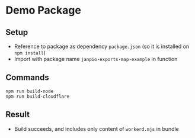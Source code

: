 # Demo Package

## Setup

- Reference to package as dependency `package.json` (so it is installed on `npm install`)
- Import with package name `janpio-exports-map-example` in function

## Commands
```
npm run build-node
npm run build-cloudflare
```


## Result

- Build succeeds, and includes only content of `workerd.mjs` in bundle